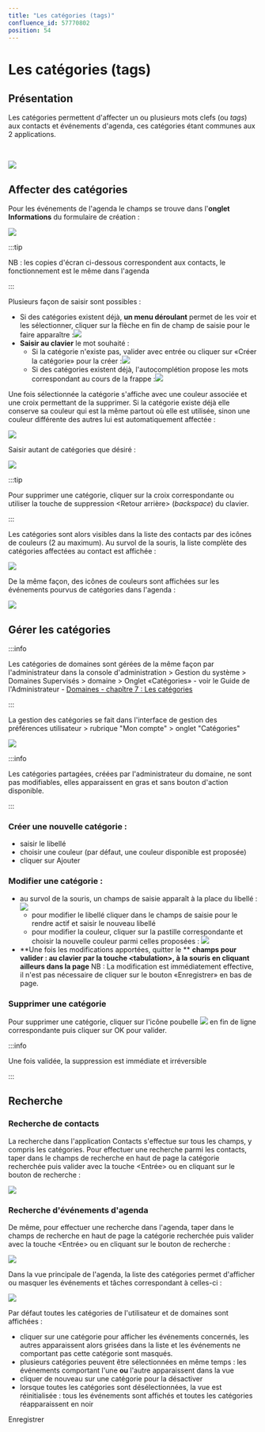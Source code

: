 ```yaml
---
title: "Les catégories (tags)"
confluence_id: 57770802
position: 54
---
```

# Les catégories (tags)


## Présentation

Les catégories permettent d'affecter un ou plusieurs mots clefs (ou *tags*) aux contacts et événements d'agenda, ces catégories étant communes aux 2 applications.

 


![](../../attachments/57770802/57770822.png)

## Affecter des catégories

Pour les événements de l'agenda le champs se trouve dans l'**onglet Informations** du formulaire de création :

![](../../attachments/57770802/57770821.png)


:::tip

NB : les copies d'écran ci-dessous correspondent aux contacts, le fonctionnement est le même dans l'agenda

:::

Plusieurs façon de saisir sont possibles :

- Si des catégories existent déjà, **un menu déroulant** permet de les voir et les sélectionner, cliquer sur la flèche en fin de champ de saisie pour le faire apparaître :![](../../attachments/57770802/57770820.png)
- **Saisir au clavier** le mot souhaité :
    - Si la catégorie n'existe pas, valider avec entrée ou cliquer sur «Créer la catégorie» pour la créer :![](../../attachments/57770802/57770819.png)
    - Si des catégories existent déjà, l'autocomplétion propose les mots correspondant au cours de la frappe :![](../../attachments/57770802/57770816.png)


Une fois sélectionnée la catégorie s'affiche avec une couleur associée et une croix permettant de la supprimer. Si la catégorie existe déjà elle conserve sa couleur qui est la même partout où elle est utilisée, sinon une couleur différente des autres lui est automatiquement affectée :

![](../../attachments/57770802/57770834.png)

Saisir autant de catégories que désiré :

![](../../attachments/57770802/57770833.png)


:::tip

Pour supprimer une catégorie, cliquer sur la croix correspondante ou utiliser la touche de suppression &lt;Retour arrière> (*backspace*) du clavier.

:::

Les catégories sont alors visibles dans la liste des contacts par des icônes de couleurs (2 au maximum). Au survol de la souris, la liste complète des catégories affectées au contact est affichée :

![](../../attachments/57770802/57770817.png)

De la même façon, des icônes de couleurs sont affichées sur les événements pourvus de catégories dans l'agenda :

![](../../attachments/57770802/57770815.png)

## Gérer les catégories


:::info

Les catégories de domaines sont gérées de la même façon par l'administrateur dans la console d'administration > Gestion du système > Domaines Supervisés > domaine > Onglet «Catégories» - voir le Guide de l'Administrateur - [Domaines - chapître 7 : Les catégories](/Guide_de_l_administrateur/Présentation_du_produit/Messagerie_multi_domaines/)

:::

La gestion des catégories se fait dans l'interface de gestion des préférences utilisateur > rubrique "Mon compte" > onglet "Catégories"

![](../../attachments/57770802/57770818.png)


:::info

Les catégories partagées, créées par l'administrateur du domaine, ne sont pas modifiables, elles apparaissent en gras et sans bouton d'action disponible.

:::

### Créer une nouvelle catégorie :

- saisir le libellé
- choisir une couleur (par défaut, une couleur disponible est proposée)
- cliquer sur Ajouter


### Modifier une catégorie :

- au survol de la souris, un champs de saisie apparaît à la place du libellé : ![](../../attachments/57770802/57770814.png) 
    - pour modifier le libellé cliquer dans le champs de saisie pour le rendre actif et saisir le nouveau libellé
    - pour modifier la couleur, cliquer sur la pastille correspondante et choisir la nouvelle couleur parmi celles proposées : ![](../../attachments/57770802/57770813.png)
-  **Une fois les modifications apportées, quitter le ** **champs pour valider : au clavier par la touche &lt;tabulation>, à la souris en cliquant ailleurs dans la page** 
NB : La modification est immédiatement effective, il n'est pas nécessaire de cliquer sur le bouton «Enregistrer» en bas de page.


### Supprimer une catégorie

Pour supprimer une catégorie, cliquer sur l'icône poubelle ![](../../attachments/17203265/17203279.png) en fin de ligne correspondante puis cliquer sur OK pour valider.


:::info

Une fois validée, la suppression est immédiate et irréversible

:::

## Recherche

### Recherche de contacts

La recherche dans l'application Contacts s'effectue sur tous les champs, y compris les catégories. Pour effectuer une recherche parmi les contacts, taper dans le champs de recherche en haut de page la catégorie recherchée puis valider avec la touche &lt;Entrée> ou en cliquant sur le bouton de recherche :

![](../../attachments/57770802/57770847.png)

### Recherche d'événements d'agenda

De même, pour effectuer une recherche dans l'agenda, taper dans le champs de recherche en haut de page la catégorie recherchée puis valider avec la touche &lt;Entrée> ou en cliquant sur le bouton de recherche :

![](../../attachments/57770802/57770843.png)

Dans la vue principale de l'agenda, la liste des catégories permet d'afficher ou masquer les événements et tâches correspondant à celles-ci :

![](../../attachments/57770802/57770812.png)

Par défaut toutes les catégories de l'utilisateur et de domaines sont affichées :

- cliquer sur une catégorie pour afficher les événements concernés, les autres apparaissent alors grisées dans la liste et les événements ne comportant pas cette catégorie sont masqués.
- plusieurs catégories peuvent être sélectionnées en même temps : les événements comportant l'une **ou** l'autre apparaissent dans la vue
- cliquer de nouveau sur une catégorie pour la désactiver
- lorsque toutes les catégories sont désélectionnées, la vue est réinitialisée : tous les événements sont affichés et toutes les catégories réapparaissent en noir


Enregistrer

